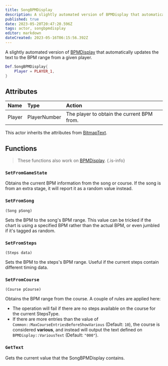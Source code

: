 ```yaml
---
title: SongBPMDisplay
description: A slightly automated version of BPMDisplay that automatically updates the text to the BPM range from a given player.
published: true
date: 2023-05-20T20:47:20.596Z
tags: actor, songbpmdisplay
editor: markdown
dateCreated: 2023-05-16T06:15:56.392Z
---
```


A slightly automated version of [BPMDisplay](/en/dev/actors/actortypes/bpmdisplay) that automatically updates the text to the BPM range from a given player.

```lua
Def.SongBPMDisplay{
	Player = PLAYER_1,
}
```

## Attributes

| Name | Type | Action |
| :--- | :--- | :----- |
Player | PlayerNumber | The player to obtain the current BPM from.

This actor inherits the attributes from [BitmapText](/en/dev/actors/actortypes/bitmaptext).

## Functions

> These functions also work on [BPMDisplay](../bpmdisplay/).
{.is-info}

### `SetFromGameState`

Obtains the current BPM information from the song or course.
If the song is from an extra stage, it will report it as a random value instead.

### `SetFromSong`
`(Song pSong)`

Sets the BPM to the song's BPM range. This value can be tricked if the chart is using a specified BPM rather than the actual BPM,
or even jumbled if it's tagged as random.

### `SetFromSteps`
`(Steps data)`

Sets the BPM to the steps's BPM range. Useful if the current steps contain different timing data.

### `SetFromCourse`
`(Course pCourse)`

Obtains the BPM range from the course. A couple of rules are applied here:

- The operation will fail if there are no steps available on the course for the current StepsType.
- If there are more entries than the value of `Common::MaxCourseEntriesBeforeShowVarious` (Default: `10`), the course is considered **various**, and instead
will output the text defined on `BPMDisplay::VariousText` (Default: `"000"`).

### `GetText`

Gets the current value that the SongBPMDisplay contains.
